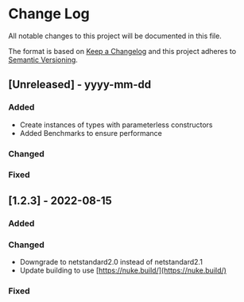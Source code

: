 # Change Log
All notable changes to this project will be documented in this file.
 
The format is based on [Keep a Changelog](http://keepachangelog.com/)
and this project adheres to [Semantic Versioning](http://semver.org/).
 
## [Unreleased] - yyyy-mm-dd
 
### Added
- Create instances of types with parameterless constructors
- Added Benchmarks to ensure performance
  
### Changed
 
### Fixed
 
## [1.2.3] - 2022-08-15
   
### Added
 
### Changed  
- Downgrade to netstandard2.0 instead of netstandard2.1
- Update building to use [https://nuke.build/](https://nuke.build/)
 
### Fixed